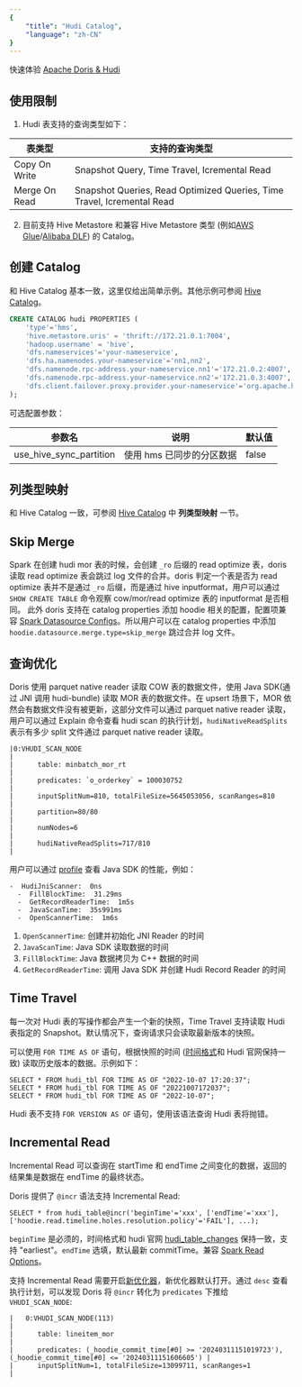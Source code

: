 ```yaml
---
{
    "title": "Hudi Catalog",
    "language": "zh-CN"
}
---
```


<!-- 
Licensed to the Apache Software Foundation (ASF) under one
or more contributor license agreements.  See the NOTICE file
distributed with this work for additional information
regarding copyright ownership.  The ASF licenses this file
to you under the Apache License, Version 2.0 (the
"License"); you may not use this file except in compliance
with the License.  You may obtain a copy of the License at

  http://www.apache.org/licenses/LICENSE-2.0

Unless required by applicable law or agreed to in writing,
software distributed under the License is distributed on an
"AS IS" BASIS, WITHOUT WARRANTIES OR CONDITIONS OF ANY
KIND, either express or implied.  See the License for the
specific language governing permissions and limitations
under the License.
-->

快速体验 [Apache Doris & Hudi](https://doris.apache.org/docs/gettingStarted/tutorials/doris-hudi)

## 使用限制

1. Hudi 表支持的查询类型如下：

|  表类型   | 支持的查询类型  |
|  ----  | ----  |
| Copy On Write  | Snapshot Query, Time Travel, Icremental Read |
| Merge On Read  | Snapshot Queries, Read Optimized Queries, Time Travel, Icremental Read |

2. 目前支持 Hive Metastore 和兼容 Hive Metastore 类型 (例如[AWS Glue](./hive.md)/[Alibaba DLF](./dlf.md)) 的 Catalog。

## 创建 Catalog

和 Hive Catalog 基本一致，这里仅给出简单示例。其他示例可参阅 [Hive Catalog](./hive.md)。

```sql
CREATE CATALOG hudi PROPERTIES (
    'type'='hms',
    'hive.metastore.uris' = 'thrift://172.21.0.1:7004',
    'hadoop.username' = 'hive',
    'dfs.nameservices'='your-nameservice',
    'dfs.ha.namenodes.your-nameservice'='nn1,nn2',
    'dfs.namenode.rpc-address.your-nameservice.nn1'='172.21.0.2:4007',
    'dfs.namenode.rpc-address.your-nameservice.nn2'='172.21.0.3:4007',
    'dfs.client.failover.proxy.provider.your-nameservice'='org.apache.hadoop.hdfs.server.namenode.ha.ConfiguredFailoverProxyProvider'
);
```

可选配置参数：

|参数名 | 说明 | 默认值|
|---|---|---|
|use_hive_sync_partition|使用 hms 已同步的分区数据|false|

## 列类型映射

和 Hive Catalog 一致，可参阅 [Hive Catalog](./hive.md) 中 **列类型映射** 一节。

## Skip Merge
Spark 在创建 hudi mor 表的时候，会创建 `_ro` 后缀的 read optimize 表，doris 读取 read optimize 表会跳过 log 文件的合并。doris 判定一个表是否为 read optimize 表并不是通过 `_ro` 后缀，而是通过 hive inputformat，用户可以通过 `SHOW CREATE TABLE` 命令观察 cow/mor/read optimize 表的 inputformat 是否相同。
此外 doris 支持在 catalog properties 添加 hoodie 相关的配置，配置项兼容 [Spark Datasource Configs](https://hudi.apache.org/docs/configurations/#Read-Options)。所以用户可以在 catalog properties 中添加 `hoodie.datasource.merge.type=skip_merge` 跳过合并 log 文件。

## 查询优化

Doris 使用 parquet native reader 读取 COW 表的数据文件，使用 Java SDK(通过 JNI 调用 hudi-bundle) 读取 MOR 表的数据文件。在 upsert 场景下，MOR 依然会有数据文件没有被更新，这部分文件可以通过 parquet native reader 读取，用户可以通过 Explain 命令查看 hudi scan 的执行计划，`hudiNativeReadSplits` 表示有多少 split 文件通过 parquet native reader 读取。
```
|0:VHUDI_SCAN_NODE                                                             |
|      table: minbatch_mor_rt                                                  |
|      predicates: `o_orderkey` = 100030752                                    |
|      inputSplitNum=810, totalFileSize=5645053056, scanRanges=810             |
|      partition=80/80                                                         |
|      numNodes=6                                                              |
|      hudiNativeReadSplits=717/810                                            |
```
用户可以通过 [profile](../../admin-manual/fe/profile-action) 查看 Java SDK 的性能，例如：
```
-  HudiJniScanner:  0ns
  -  FillBlockTime:  31.29ms
  -  GetRecordReaderTime:  1m5s
  -  JavaScanTime:  35s991ms
  -  OpenScannerTime:  1m6s
```
1. `OpenScannerTime`: 创建并初始化 JNI Reader 的时间
2. `JavaScanTime`: Java SDK 读取数据的时间
3. `FillBlockTime`: Java 数据拷贝为 C++ 数据的时间
4. `GetRecordReaderTime`: 调用 Java SDK 并创建 Hudi Record Reader 的时间

## Time Travel

每一次对 Hudi 表的写操作都会产生一个新的快照，Time Travel 支持读取 Hudi 表指定的 Snapshot。默认情况下，查询请求只会读取最新版本的快照。

可以使用 `FOR TIME AS OF` 语句，根据快照的时间 ([时间格式](https://hudi.apache.org/docs/0.14.0/quick-start-guide/#timetravel)和 Hudi 官网保持一致) 读取历史版本的数据。示例如下：
```
SELECT * FROM hudi_tbl FOR TIME AS OF "2022-10-07 17:20:37";
SELECT * FROM hudi_tbl FOR TIME AS OF "20221007172037";
SELECT * FROM hudi_tbl FOR TIME AS OF "2022-10-07";
```
Hudi 表不支持 `FOR VERSION AS OF` 语句，使用该语法查询 Hudi 表将抛错。

## Incremental Read
Incremental Read 可以查询在 startTime 和 endTime 之间变化的数据，返回的结果集是数据在 endTime 的最终状态。

Doris 提供了 `@incr` 语法支持 Incremental Read:
```
SELECT * from hudi_table@incr('beginTime'='xxx', ['endTime'='xxx'], ['hoodie.read.timeline.holes.resolution.policy'='FAIL'], ...);
```
`beginTime` 是必须的，时间格式和 hudi 官网 [hudi_table_changes](https://hudi.apache.org/docs/0.14.0/quick-start-guide/#incremental-query) 保持一致，支持 "earliest"。`endTime` 选填，默认最新 commitTime。兼容 [Spark Read Options](https://hudi.apache.org/docs/0.14.0/configurations#Read-Options)。

支持 Incremental Read 需要开启[新优化器](../../query/nereids/nereids-new)，新优化器默认打开。通过 `desc` 查看执行计划，可以发现 Doris 将 `@incr` 转化为 `predicates` 下推给 `VHUDI_SCAN_NODE`:
```
|   0:VHUDI_SCAN_NODE(113)                                                                                            |
|      table: lineitem_mor                                                                                            |
|      predicates: (_hoodie_commit_time[#0] >= '20240311151019723'), (_hoodie_commit_time[#0] <= '20240311151606605') |
|      inputSplitNum=1, totalFileSize=13099711, scanRanges=1                                                          |
```
